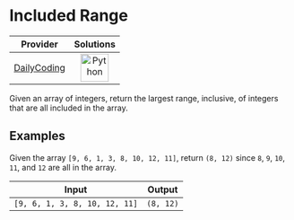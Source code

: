 # Included Range

<!-- INFO TABLE BEGIN -->

| Provider                                              | Solutions                                                                                                                                        |
| :---------------------------------------------------: | :----------------------------------------------------------------------------------------------------------------------------------------------: |
| [DailyCoding](../../../docs/providers/DailyCoding.md) | [<img src="https://res.cloudinary.com/rascaltwo/image/upload/v1631924087/python_xzdlti.svg" alt="Python" title="Python" width="50" />](solve.py) |

<!-- INFO TABLE END -->

Given an array of integers, return the largest range, inclusive, of integers that are all included in the array.

## Examples

Given the array `[9, 6, 1, 3, 8, 10, 12, 11]`, return `(8, 12)` since `8`, `9`, `10`, `11`, and `12` are all in the array.

| Input                         | Output    |
| ----------------------------- | --------- |
| `[9, 6, 1, 3, 8, 10, 12, 11]` | `(8, 12)` |
